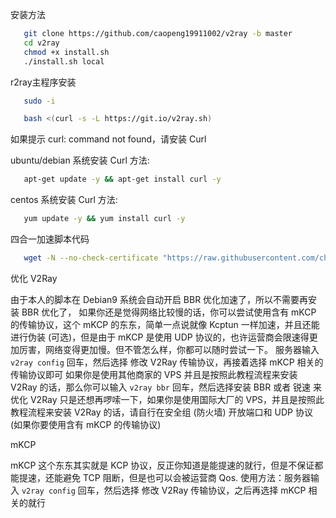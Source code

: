 安装方法

```bash
   git clone https://github.com/caopeng19911002/v2ray -b master
   cd v2ray
   chmod +x install.sh
   ./install.sh local
   ```

r2ray主程序安装

```bash
   sudo -i
   ```

```bash
   bash <(curl -s -L https://git.io/v2ray.sh)
   ```

如果提示 curl: command not found，请安装 Curl

ubuntu/debian 系统安装 Curl 方法: 

```bash
   apt-get update -y && apt-get install curl -y
   ```

centos 系统安装 Curl 方法: 

```bash
   yum update -y && yum install curl -y
   ```


四合一加速脚本代码

```bash
   wget -N --no-check-certificate "https://raw.githubusercontent.com/chiakge/Linux-NetSpeed/master/tcp.sh" && chmod +x tcp.sh && ./tcp.sh
   ```


优化 V2Ray

由于本人的脚本在 Debian9 系统会自动开启 BBR 优化加速了，所以不需要再安装 BBR 优化了，
如果你还是觉得网络比较慢的话，你可以尝试使用含有 mKCP 的传输协议，这个 mKCP 的东东，简单一点说就像 Kcptun 一样加速，并且还能进行伪装 (可选)，但是由于 mKCP 是使用 UDP 协议的，也许运营商会限速得更加厉害，网络变得更加慢。但不管怎么样，你都可以随时尝试一下。
服务器输入 `v2ray config` 回车，然后选择 修改 V2Ray 传输协议，再接着选择 mKCP 相关的传输协议即可
如果你是使用其他商家的 VPS 并且是按照此教程流程来安装 V2Ray 的话，那么你可以输入 `v2ray bbr` 回车，然后选择安装 BBR 或者 锐速 来优化 V2Ray
只是还想再啰嗦一下，如果你是使用国际大厂的 VPS，并且是按照此教程流程来安装 V2Ray 的话，请自行在安全组 (防火墙) 开放端口和 UDP 协议 (如果你要使用含有 mKCP 的传输协议)

mKCP

mKCP 这个东东其实就是 KCP 协议，反正你知道是能提速的就行，但是不保证都能提速，还能避免 TCP 阻断，但是也可以会被运营商 Qos.
使用方法：服务器输入 `v2ray config` 回车，然后选择 修改 V2Ray 传输协议，之后再选择 mKCP 相关的就行
